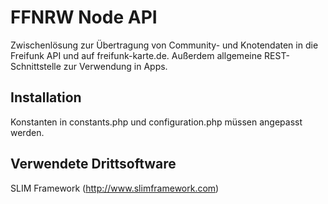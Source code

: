 # FFNRW Node API

Zwischenlösung zur Übertragung von Community- und Knotendaten in die Freifunk API und auf freifunk-karte.de. Außerdem allgemeine REST-Schnittstelle zur Verwendung in Apps.

## Installation

Konstanten in constants.php und configuration.php müssen angepasst werden.

## Verwendete Drittsoftware

SLIM Framework (http://www.slimframework.com)
